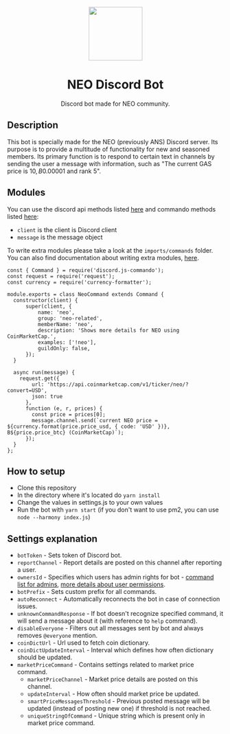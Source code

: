 <p align="center">
  <img 
    src="http://res.cloudinary.com/vidsy/image/upload/v1503160820/CoZ_Icon_DARKBLUE_200x178px_oq0gxm.png" 
    width="125px"
  >
</p>

<h1 align="center">NEO Discord Bot</h1>

<p align="center">
  Discord bot made for NEO community.
</p>

## Description
This bot is specially made for the NEO (previously ANS) Discord server. Its purpose is to provide a multitude of functionality for new and seasoned members. Its primary function is to respond to certain text in channels by sending the user a message with information, such as "The current GAS price is $10, B$0.00001 and rank 5". <!--did I copy that correctly? Adding to that, maybe a list of current possible commands would be at place here?-->

## Modules
You can use the discord api methods listed [here](https://discord.js.org/#/docs/main/stable/general/welcome) and commando methods listed [here](https://discord.js.org/#/docs/commando/master/general/welcome):

- `client` is the client is Discord client
- `message` is the message object

To write extra modules please take a look at the `imports/commands` folder.
You can also find documentation about writing extra modules, [here](https://github.com/discordjs/Commando-guide/blob/master/making-your-first-command.md).
```
const { Command } = require('discord.js-commando');
const request = require('request');
const currency = require('currency-formatter');

module.exports = class NeoCommand extends Command {
  constructor(client) {
      super(client, {
          name: 'neo',
          group: 'neo-related',
          memberName: 'neo',
          description: 'Shows more details for NEO using CoinMarketCap.',
          examples: ['!neo'],
          guildOnly: false,
      });
  }

  async run(message) {
    request.get({
        url: 'https://api.coinmarketcap.com/v1/ticker/neo/?convert=USD',
        json: true
      },
      function (e, r, prices) {
        const price = prices[0];
        message.channel.send(`current NEO price = ${currency.format(price.price_usd, { code: 'USD' })}, B${price.price_btc} (CoinMarketCap)`);
      });
  }
};
```

## How to setup
 - Clone this repository
 - In the directory where it's located do `yarn install`
 - Change the values in settings.js to your own values
 - Run the bot with `yarn start` (if you don't want to use pm2, you can use `node --harmony index.js`)

## Settings explanation
 - `botToken` - Sets token of Discord bot.
 - `reportChannel` - Report details are posted on this channel after reporting a user.
 - `ownersId` - Specifies which users has admin rights for bot - [command list for admins](https://github.com/discordjs/Commando/blob/master/docs/commands/builtins.md), [more details about user permissions](https://dragonfire535.gitbooks.io/discord-js-commando-beginners-guide/content/checking-for-user-permissions.html).
 - `botPrefix` - Sets custom prefix for all commands.
 - `autoReconnect` - Automatically reconnects the bot in case of connection issues.
 - `unknownCommandResponse` - If bot doesn't recognize specified command, it will send a message about it (with reference to `help` command).
 - `disableEveryone` - Filters out all messages sent by bot and always removes `@everyone` mention.
 - `coinDictUrl` - Url used to fetch coin dictionary.
 - `coinDictUpdateInterval` - Interval which defines how often dictionary should be updated.
 - `marketPriceCommand` - Contains settings related to market price command.
   - `marketPriceChannel` - Market price details are posted on this channel.
   - `updateInterval` - How often should market price be updated.
   - `smartPriceMessagesThreshold` - Previous posted message will be updated (instead of posting new one) if threshold is not reached.
   - `uniqueStringOfCommand` - Unique string which is present only in market price command.
